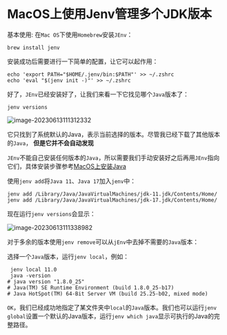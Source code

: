 

# MacOS上使用Jenv管理多个JDK版本

基本使用: 在`Mac OS`下使用`Homebrew`安装`JEnv`：

```shell
brew install jenv
```

安装成功后需要进行一下简单的配置，让它可以起作用：

```shell
echo 'export PATH="$HOME/.jenv/bin:$PATH"' >> ~/.zshrc
echo 'eval "$(jenv init -)"' >> ~/.zshrc
```

好了，`JEnv`已经安装好了，让我们来看一下它找见哪个`Java`版本了：

```shell
jenv versions
```

![image-20230613111312332](https://mc.wsh-study.com/mkdocs/MacOS上使用Jenv管理多个JDK版本/1.png)

它只找到了系统默认的Java，表示当前选择的版本。尽管我已经下载了其他版本的`Java`， **但是它并不会自动发现**

`JEnv`不能自己安装任何版本的`Java`，所以需要我们手动安装好之后再用`JEnv`指向它们，具体安装步骤参考[MacOS上安装Java](./MacOS上安装Java.md)

使用`jenv add`将`Java 11`、`Java 17`加入`jenv`中：

```shell
jenv add /Library/Java/JavaVirtualMachines/jdk-11.jdk/Contents/Home/
jenv add /Library/Java/JavaVirtualMachines/jdk-17.jdk/Contents/Home/
```

现在运行`jenv versions`会显示：

![image-20230613111338982](https://mc.wsh-study.com/mkdocs/MacOS上使用Jenv管理多个JDK版本/2.png)

对于多余的版本使用`jenv remove`可以从`jEnv`中去掉不需要的`Java`版本：

选择一个`Java`版本，运行`jenv local`，例如：

```shell
 jenv local 11.0
 java -version
# java version "1.8.0_25"
# Java(TM) SE Runtime Environment (build 1.8.0_25-b17)
# Java HotSpot(TM) 64-Bit Server VM (build 25.25-b02, mixed mode)
```

`OK`，我们已经成功地指定了某文件夹中`local`的`Java`版本。我们也可以运行`jenv global`设置一个默认的Java版本，运行`jenv which java`显示可执行的Java的完整路径。